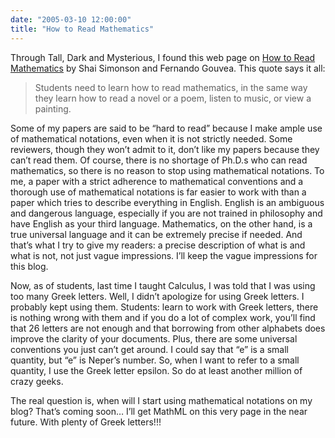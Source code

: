 ```yaml
---
date: "2005-03-10 12:00:00"
title: "How to Read Mathematics"
---
```




Through Tall, Dark and Mysterious, I found this web page on [How to Read Mathematics](http://www.stonehill.edu/compsci/History_Math/math-read.htm) by Shai Simonson and Fernando Gouvea. This quote says it all:

> Students need to learn how to read mathematics, in the same way they learn how to read a novel or a poem, listen to music, or view a painting.


Some of my papers are said to be &ldquo;hard to read&rdquo; because I make ample use of mathematical notations, even when it is not strictly needed. Some reviewers, though they won&rsquo;t admit to it, don&rsquo;t like my papers because they can&rsquo;t read them. Of course, there is no shortage of Ph.D.s who can read mathematics, so there is no reason to stop using mathematical notations. To me, a paper with a strict adherence to mathematical conventions and a thorough use of mathematical notations is far easier to work with than a paper which tries to describe everything in English. English is an ambiguous and dangerous language, especially if you are not trained in philosophy and have English as your third language. Mathematics, on the other hand, is a true universal language and it can be extremely precise if needed. And that&rsquo;s what I try to give my readers: a precise description of what is and what is not, not just vague impressions. I&rsquo;ll keep the vague impressions for this blog.

Now, as of students, last time I taught Calculus, I was told that I was using too many Greek letters. Well, I didn&rsquo;t apologize for using Greek letters. I probably kept using them. Students: learn to work with Greek letters, there is nothing wrong with them and if you do a lot of complex work, you&rsquo;ll find that 26 letters are not enough and that borrowing from other alphabets does improve the clarity of your documents. Plus, there are some universal conventions you just can&rsquo;t get around. I could say that &ldquo;e&rdquo; is a small quantity, but &ldquo;e&rdquo; is Neper&rsquo;s number. So, when I want to refer to a small quantity, I use the Greek letter epsilon. So do at least another million of crazy geeks.

The real question is, when will I start using mathematical notations on my blog? That&rsquo;s coming soon&hellip; I&rsquo;ll get MathML on this very page in the near future. With plenty of Greek letters!!!


